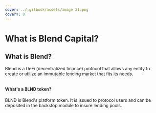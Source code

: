 ```yaml
---
cover: ../.gitbook/assets/image 31.png
coverY: 0
---
```


# What is Blend Capital?

## What is Blend? <a href="#what-is-blend" id="what-is-blend"></a>

Blend is a DeFi (decentralized finance) protocol that allows any entity to create or utilize an immutable lending market that fits its needs.

<figure><img src="../.gitbook/assets/Component 11.png" alt=""><figcaption></figcaption></figure>

#### What's a BLND token? <a href="#whats-a-blnd-token" id="whats-a-blnd-token"></a>

BLND is Blend's platform token. It is issued to protocol users and can be deposited in the backstop module to insure lending pools.

